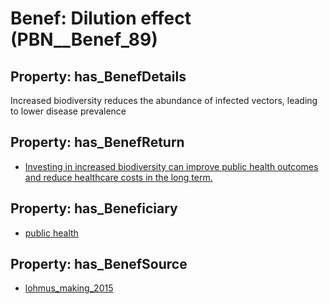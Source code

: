 # Benef: __Dilution effect__ (PBN__Benef_89)

## Property: has_BenefDetails

Increased biodiversity reduces the abundance of infected vectors, leading to lower disease prevalence

## Property: has_BenefReturn

* [Investing in increased biodiversity can improve public health outcomes and reduce healthcare costs in the long term.](../BenefReturn/PBN__BenefReturn_86)

## Property: has_Beneficiary

* [public health](../Stakeholder/PBN__Stakeholder_58)

## Property: has_BenefSource

* [lohmus_making_2015](../Article/PBN__Article_20)

